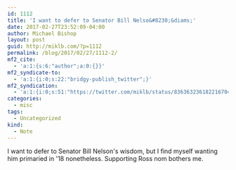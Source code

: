 ```yaml
---
id: 1112
title: 'I want to defer to Senator Bill Nelso&#8230;&diams;'
date: 2017-02-27T23:52:09-04:00
author: Michael Bishop
layout: post
guid: http://miklb.com/?p=1112
permalink: /blog/2017/02/27/1112-2/
mf2_cite:
  - 'a:1:{s:6:"author";a:0:{}}'
mf2_syndicate-to:
  - 'a:1:{i:0;s:22:"bridgy-publish_twitter";}'
mf2_syndication:
  - 'a:1:{i:0;s:51:"https://twitter.com/miklb/status/836363236182216704";}'
categories:
  - misc
tags:
  - Uncategorized
kind:
  - Note
---
```

I want to defer to Senator Bill Nelson's wisdom, but I find myself wanting him primaried in '18 nonetheless. Supporting Ross nom bothers me.